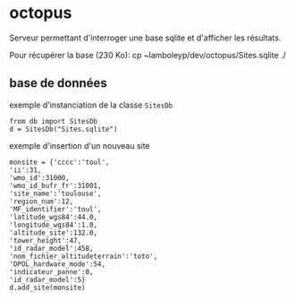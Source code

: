 # octopus

Serveur permettant d'interroger une base
sqlite et d'afficher les résultats.

Pour récupérer la base (230 Ko):
    cp ~lamboleyp/dev/octopus/Sites.sqlite ./
    
## base de données
exemple d'instanciation de la classe `SitesDb`
```
from db import SitesDb
d = SitesDb("Sites.sqlite")
```
exemple d'insertion d'un nouveau site
```
monsite = {'cccc':'toul',
'ii':31,
'wmo_id':31000,
'wmo_id_bufr_fr':31001,
'site_name':'toulouse',
'region_num':12,
'MF_identifier':'toul',
'latitude_wgs84':44.0,
'longitude_wgs84':1.0,
'altitude_site':132.0,
'tower_height':47,
'id_radar_model':458,
'nom_fichier_altitudeterrain':'toto',
'DPOL_hardware_mode':54,
'indicateur_panne':0,
'id_radar_model':5} 
d.add_site(monsite)
```
